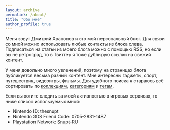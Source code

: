 ```yaml
---
layout: archive
permalink: /about/
title: "Обо мне"
author_profile: true
---
```


Меня зовут Дмитрий Храпонов и это мой персональный блог. Для связи со мной можно использовать любые контакты из блока слева. Подписаться на статьи из моего блога можно с помощью RSS, но если вы не ретроград, то в Твиттер я тоже дублирую ссылки на свежий контент.

У меня довольно много увлечений, поэтому на страницах блога публикуется весьма разный контент. Мне интересны гаджеты, спорт, путешествия, видеоигры, фильмы. Для удобного поиска я стараюсь всё сортировать по [коллекциям](), [категориям]() и [тегам]().

Если вы хотите следить за моей активностью в игровых сервисах, то ниже список используемых мной:

* Nintendo ID: thesnupt
* Nintendo 3DS Friend Code: 0705-2831-1487
* Playstation Network: Snupt-RU
